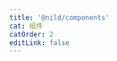 ```yaml
---
title: '@nild/components'
cat: 组件
catOrder: 2
editLink: false
---
```


<!--@include: ../../../packages/components/CHANGELOG.md-->